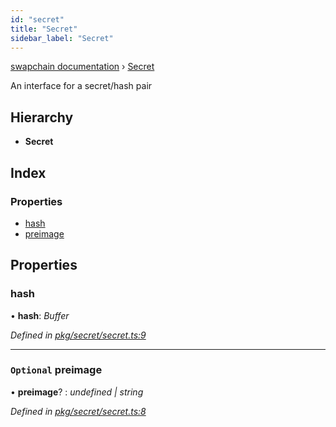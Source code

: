```yaml
---
id: "secret"
title: "Secret"
sidebar_label: "Secret"
---
```


[swapchain documentation](../globals.md) › [Secret](secret.md)

An interface for a secret/hash pair

## Hierarchy

- **Secret**

## Index

### Properties

- [hash](secret.md#hash)
- [preimage](secret.md#optional-preimage)

## Properties

### hash

• **hash**: _Buffer_

_Defined in [pkg/secret/secret.ts:9](https://github.com/chronark/swapchain/blob/e6681b5/src/pkg/secret/secret.ts#L9)_

---

### `Optional` preimage

• **preimage**? : _undefined | string_

_Defined in [pkg/secret/secret.ts:8](https://github.com/chronark/swapchain/blob/e6681b5/src/pkg/secret/secret.ts#L8)_
